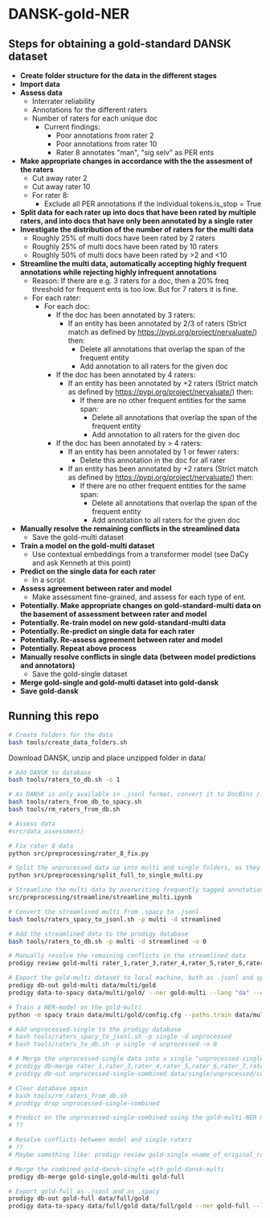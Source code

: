 # DANSK-gold-NER

## Steps for obtaining a gold-standard DANSK dataset
- **Create folder structure for the data in the different stages**
- **Import data**
- **Assess data**
    - Interrater reliability 
    - Annotations for the different raters
    - Number of raters for each unique doc
        - Current findings: 
            - Poor annotations from rater 2
            - Poor annotations from rater 10
            - Rater 8 annotates "man", "sig selv" as PER ents
- **Make appropriate changes in accordance with the the assesment of the raters**
    - Cut away rater 2
    - Cut away rater 10
    - For rater 8:
        - Exclude all PER annotations if the individual tokens.is_stop = True
- **Split data for each rater up into docs that have been rated by multiple raters, and into docs that have only been annotated by a single rater**
- **Investigate the distribution of the number of raters for the multi data**
    - Roughly 25% of multi docs have been rated by 2 raters
    - Roughly 25% of multi docs have been rated by 10 raters
    - Roughly 50% of multi docs have been rated by >2 and <10
- **Streamline the multi data, automatically accepting highly frequent annotations while rejecting highly infrequent annotations**
    - Reason: If there are e.g. 3 raters for a doc, then a 20% freq threshold for frequent ents is too low. But for 7 raters it is fine.
    - For each rater:
        - For each doc:
            - If the doc has been annotated by 3 raters:
                - If an entity has been annotated by 2/3 of raters (Strict match as defined by https://pypi.org/project/nervaluate/) then:
                    - Delete all annotations that overlap the span of the frequent entity
                    - Add annotation to all raters for the given doc
            - If the doc has been annotated by 4 raters:
                - If an entity has been annotated by +2 raters (Strict match as defined by https://pypi.org/project/nervaluate/) then:
                    - If there are no other frequent entities for the same span:
                        - Delete all annotations that overlap the span of the frequent entity
                        - Add annotation to all raters for the given doc
            - If the doc has been annotated by > 4 raters:
                - If an entity has been annotated by 1 or fewer raters:
                    - Delete this annotation in the doc for all rater
                - If an entity has been annotated by +2 raters (Strict match as defined by https://pypi.org/project/nervaluate/) then:
                    - If there are no other frequent entities for the same span:
                        - Delete all annotations that overlap the span of the frequent entity
                        - Add annotation to all raters for the given doc
- **Manually resolve the remaining conflicts in the streamlined data**
    - Save the gold-multi dataset
- **Train a model on the gold-multi dataset**
    - Use contextual embeddings from a transformer model (see DaCy and ask Kenneth at this point)
- **Predict on the single data for each rater**
    - In a script
- **Assess agreement between rater and model**
    - Make assessment fine-grained, and assess for each type of ent.
- **Potentially. Make appropriate changes on gold-standard-multi data on the basement of assessment between rater and model**
- **Potentially. Re-train model on new gold-standard-multi data**
- **Potentially. Re-predict on single data for each rater**
- **Potentially. Re-assess agreement between rater and model**
- **Potentially. Repeat above process**
- **Manually resolve conflicts in single data (between model predictions and annotators)**
    - Save the gold-single dataset
- **Merge gold-single and gold-multi dataset into gold-dansk**
- **Save gold-dansk**


## Running this repo
```bash
# Create folders for the data
bash tools/create_data_folders.sh
```

Download DANSK, unzip and place unzipped folder in data/

```bash
# Add DANSK to database
bash tools/raters_to_db.sh -o 1

# As DANSK is only available in .jsonl format, convert it to DocBins /.spacy files, using prodigy's database (and remove them from db again)
bash tools/raters_from_db_to_spacy.sh
bash tools/rm_raters_from_db.sh

# Assess data
#src/data_assessment/

# Fix rater 8 data
python src/preprocessing/rater_8_fix.py

# Split the unprocessed data up into multi and single folders, as they shall be handled in different steps
python src/preprocessing/split_full_to_single_multi.py

# Streamline the multi data by overwriting frequently tagged annotations to all raters data. Save as .spacy
src/preprocessing/streamline/streamline_multi.ipynb

# Convert the streamlined multi from .spacy to .jsonl
bash tools/raters_spacy_to_jsonl.sh -p multi -d streamlined

# Add the streamlined data to the prodigy database
bash tools/raters_to_db.sh -p multi -d streamlined -o 0

# Manually resolve the remaining conflicts in the streamlined data
prodigy review gold-multi rater_1,rater_3,rater_4,rater_5,rater_6,rater_7,rater_8,rater_9 --label PERSON,NORP,FACILITY,ORGANIZATION,LOCATION,PRODUCT,EVENT,LAW,LANGUAGE,DATE,TIME,PERCENT,MONEY,QUANTITY,ORDINAL,CARDINAL -S -A

# Export the gold-multi dataset to local machine, both as .jsonl and split into training and validation data as .spacy. Includes default config for the spaCy training.
prodigy db-out gold-multi data/multi/gold
prodigy data-to-spacy data/multi/gold/ --ner gold-multi --lang "da" --eval-split .2

# Train a NER-model on the gold-multi
python -m spacy train data/multi/gold/config.cfg --paths.train data/multi/gold/train.spacy --paths.dev data/multi/gold/dev.spacy --output data/multi/gold/output

# Add unprocessed-single to the prodigy database
# bash tools/raters_spacy_to_jsonl.sh -p single -d unprocessed
# bash tools/raters_to_db.sh -p single -d unprocessed -o 0

# # Merge the unprocessed-single data into a single "unprocessed-single-combined" .jsonl file
# prodigy db-merge rater_1,rater_3,rater_4,rater_5,rater_6,rater_7,rater_9 unprocessed-single-combined
# prodigy db-out unprocessed-single-combined data/single/unprocessed/combined

# Clear database again
# bash tools/rm_raters_from_db.sh
# prodigy drop unprocessed-single-combined

# Predict on the unprocessed-single-combined using the gold-multi-NER model
# ??

# Resolve conflicts between model and single raters
# ??
# Maybe something like: prodigy review gold-single <name_of_original_raters>,<name_of_predictions> --label PERSON,NORP,FACILITY,ORGANIZATION,LOCATION,PRODUCT,EVENT,LAW,LANGUAGE,DATE,TIME,PERCENT,MONEY,QUANTITY,ORDINAL,CARDINAL -S -A

# Merge the combined gold-dansk-single with gold-dansk-multi
prodigy db-merge gold-single,gold-multi gold-full

# Export gold-full as .jsonl and as .spacy
prodigy db-out gold-full data/full/gold
prodigy data-to-spacy data/full/gold data/full/gold --ner gold-full --lang "da" --eval-split 0
```
